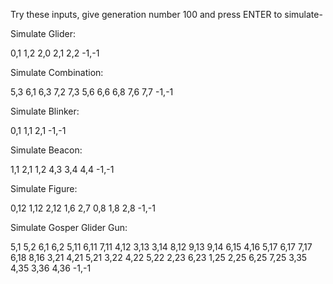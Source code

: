 
Try these inputs, give generation number 100 and press ENTER to simulate-

Simulate Glider:
     
0,1
1,2
2,0
2,1
2,2
-1,-1

Simulate Combination:

5,3
6,1
6,3
7,2
7,3
5,6
6,6
6,8
7,6
7,7
-1,-1

Simulate Blinker: 

0,1
1,1
2,1
-1,-1

Simulate Beacon: 

1,1
2,1
1,2
4,3 
3,4 
4,4
-1,-1

Simulate Figure:

0,12
1,12
2,12
1,6
2,7
0,8
1,8
2,8 
-1,-1
    
Simulate Gosper Glider Gun:

5,1
5,2 
6,1 
6,2 
5,11 
6,11
7,11 
4,12 
3,13 
3,14
8,12
9,13
9,14
6,15
4,16
5,17
6,17
7,17 
6,18
8,16
3,21
4,21
5,21
3,22
4,22
5,22
2,23
6,23
1,25
2,25
6,25
7,25
3,35
4,35
3,36
4,36
-1,-1
